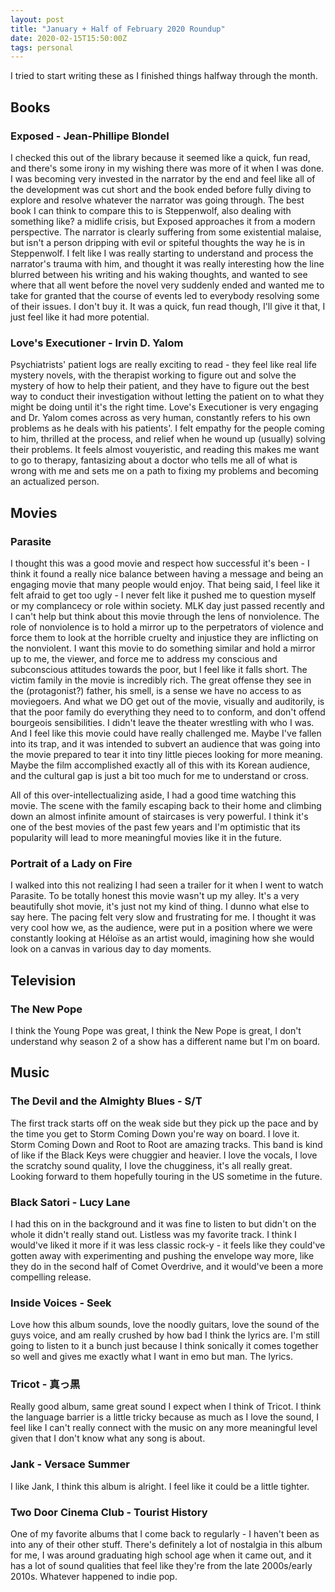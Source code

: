 ```yaml
---
layout: post
title: "January + Half of February 2020 Roundup"
date: 2020-02-15T15:50:00Z
tags: personal
---
```


I tried to start writing these as I finished things halfway through the month.

## Books

### Exposed - Jean-Phillipe Blondel
I checked this out of the library because it seemed like a quick, fun read, and there's some irony in my wishing there was more of it when I was done. I was becoming very invested in the narrator by the end and feel like all of the development was cut short and the book ended before fully diving to explore and resolve whatever the narrator was going through. The best book I can think to compare this to is Steppenwolf, also dealing with something like? a midlife crisis, but Exposed approaches it from a modern perspective. The narrator is clearly suffering from some existential malaise, but isn't a person dripping with evil or spiteful thoughts the way he is in Steppenwolf. I felt like I was really starting to understand and process the narrator's trauma with him, and thought it was really interesting how the line blurred between his writing and his waking thoughts, and wanted to see where that all went before the novel very suddenly ended and wanted me to take for granted that the course of events led to everybody resolving some of their issues. I don't buy it. It was a quick, fun read though, I'll give it that, I just feel like it had more potential.

### Love's Executioner - Irvin D. Yalom
Psychiatrists' patient logs are really exciting to read - they feel like real life mystery novels, with the therapist working to figure out and solve the mystery of how to help their patient, and they have to figure out the best way to conduct their investigation without letting the patient on to what they might be doing until it's the right time. Love's Executioner is very engaging and Dr. Yalom comes across as very human, constantly refers to his own problems as he deals with his patients'. I felt empathy for the people coming to him, thrilled at the process, and relief when he wound up (usually) solving their problems. It feels almost vouyeristic, and reading this makes me want to go to therapy, fantasizing about a doctor who tells me all of what is wrong with me and sets me on a path to fixing my problems and becoming an actualized person. 

## Movies

### Parasite
I thought this was a good movie and respect how successful it's been - I think it found a really nice balance between having a message and being an engaging movie that many people would enjoy. That being said, I feel like it felt afraid to get too ugly - I never felt like it pushed me to question myself or my complancecy or role within society. MLK day just passed recently and I can't help but think about this movie through the lens of nonviolence. The role of nonviolence is to hold a mirror up to the perpetrators of violence and force them to look at the horrible cruelty and injustice they are inflicting on the nonviolent. I want this movie to do something similar and hold a mirror up to me, the viewer, and force me to address my conscious and subconscious attitudes towards the poor, but I feel like it falls short. The victim family in the movie is incredibly rich. The great offense they see in the (protagonist?) father, his smell, is a sense we have no access to as moviegoers. And what we DO get out of the movie, visually and auditorily, is that the poor family do everything they need to to conform, and don't offend bourgeois sensibilities. I didn't leave the theater wrestling with who I was. And I feel like this movie could have really challenged me. Maybe I've fallen into its trap, and it was intended to subvert an audience that was going into the movie prepared to tear it into tiny little pieces looking for more meaning. Maybe the film accomplished exactly all of this with its Korean audience, and the cultural gap is just a bit too much for me to understand or cross.

All of this over-intellectualizing aside, I had a good time watching this movie. The scene with the family escaping back to their home and climbing down an almost infinite amount of staircases is very powerful. I think it's one of the best movies of the past few years and I'm optimistic that its popularity will lead to more meaningful movies like it in the future.

### Portrait of a Lady on Fire
I walked into this not realizing I had seen a trailer for it when I went to watch Parasite. To be totally honest this movie wasn't up my alley. It's a very beautifully shot movie, it's just not my kind of thing. I dunno what else to say here. The pacing felt very slow and frustrating for me. I thought it was very cool how we, as the audience, were put in a position where we were constantly looking at Héloïse as an artist would, imagining how she would look on a canvas in various day to day moments.

## Television

### The New Pope
I think the Young Pope was great, I think the New Pope is great, I don't understand why season 2 of a show has a different name but I'm on board.

## Music

### The Devil and the Almighty Blues - S/T
The first track starts off on the weak side but they pick up the pace and by the time you get to Storm Coming Down you're way on board. I love it. Storm Coming Down and Root to Root are amazing tracks. This band is kind of like if the Black Keys were chuggier and heavier. I love the vocals, I love the scratchy sound quality, I love the chugginess, it's all really great. Looking forward to them hopefully touring in the US sometime in the future.

### Black Satori - Lucy Lane
I had this on in the background and it was fine to listen to but didn't on the whole it didn't really stand out. Listless was my favorite track. I think I would've liked it more if it was less classic rock-y - it feels like they could've gotten away with experimenting and pushing the envelope way more, like they do in the second half of Comet Overdrive, and it would've been a more compelling release.

### Inside Voices - Seek
Love how this album sounds, love the noodly guitars, love the sound of the guys voice, and am really crushed by how bad I think the lyrics are. I'm still going to listen to it a bunch just because I think sonically it comes together so well and gives me exactly what I want in emo but man. The lyrics.

### Tricot - 真っ黒
Really good album, same great sound I expect when I think of Tricot. I think the language barrier is a little tricky because as much as I love the sound, I feel like I can't really connect with the music on any more meaningful level given that I don't know what any song is about.

### Jank - Versace Summer
I like Jank, I think this album is alright. I feel like it could be a little tighter.

### Two Door Cinema Club - Tourist History
One of my favorite albums that I come back to regularly - I haven't been as into any of their other stuff. There's definitely a lot of nostalgia in this album for me, I was around graduating high school age when it came out, and it has a lot of sound qualities that feel like they're from the late 2000s/early 2010s. Whatever happened to indie pop.